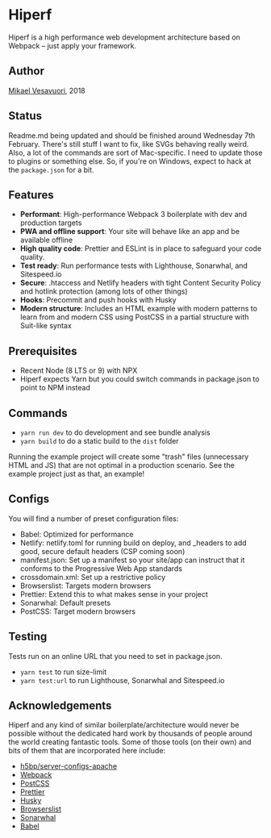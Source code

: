 # Hiperf
Hiperf is a high performance web development architecture based on Webpack – just apply your framework.

## Author
[Mikael Vesavuori](https://www.mikaelvesavuori.se), 2018

## Status
Readme.md being updated and should be finished around Wednesday 7th February. There's still stuff I want to fix, like SVGs behaving really weird. Also, a lot of the commands are sort of Mac-specific. I need to update those to plugins or something else. So, if you're on Windows, expect to hack at the `package.json` for a bit.

## Features
- **Performant**: High-performance Webpack 3 boilerplate with dev and production targets
- **PWA and offline support**: Your site will behave like an app and be available offline
- **High quality code**: Prettier and ESLint is in place to safeguard your code quality.
- **Test ready**: Run performance tests with Lighthouse, Sonarwhal, and Sitespeed.io
- **Secure**: .htaccess and Netlify headers with tight Content Security Policy and hotlink protection (among lots of other things)
- **Hooks**: Precommit and push hooks with Husky
- **Modern structure**: Includes an HTML example with modern patterns to learn from and modern CSS using PostCSS in a partial structure with Suit-like syntax

## Prerequisites
- Recent Node (8 LTS or 9) with NPX
- Hiperf expects Yarn but you could switch commands in package.json to point to NPM instead

## Commands
- `yarn run dev` to do development and see bundle analysis
- `yarn build` to do a static build to the `dist` folder

Running the example project will create some "trash" files (unnecessary HTML and JS) that are not optimal in a production scenario. See the example project just as that, an example!

## Configs
You will find a number of preset configuration files:

- Babel: Optimized for performance
- Netlify: netlify.toml for running build on deploy, and _headers to add good, secure default headers (CSP coming soon)
- manifest.json: Set up a manifest so your site/app can instruct that it conforms to the Progressive Web App standards
- crossdomain.xml: Set up a restrictive policy
- Browserslist: Targets modern browsers
- Prettier: Extend this to what makes sense in your project
- Sonarwhal: Default presets
- PostCSS: Target modern browsers

## Testing
Tests run on an online URL that you need to set in package.json.

- `yarn test` to run size-limit
- `yarn test:url` to run Lighthouse, Sonarwhal and Sitespeed.io

## Acknowledgements
Hiperf and any kind of similar boilerplate/architecture would never be possible without the dedicated hard work by thousands of people around the world creating fantastic tools. Some of those tools (on their own) and bits of them that are incorporated here include:

- [h5bp/server-configs-apache](https://github.com/h5bp/server-configs-apache)
- [Webpack]()
- [PostCSS]()
- [Prettier]()
- [Husky]()
- [Browserslist]()
- [Sonarwhal]()
- [Babel]()